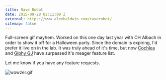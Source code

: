 ```yaml
---
title: Rave Robot
date: 2015-09-28 02:11:00 Z
external: https://www.alexbaldwin.com/raverobot/
sitemap: false
---
```


Full-screen gif mayhem. Worked on this one day last year with CH Albach in order
to show it off for a Halloween party. Since the domain is expiring, I'd prefer
it live on in the lab. It was truly ahead of it's time, but now [Cochlea](https://staringispolite.github.io/cochlea/) and
[Giphy GJ](https://gj.giphy.com/) have surpassed it's meager feature list.

Let me know if you have any feature requests.

![wowzer.gif](/uploads/wowzer.gif)
